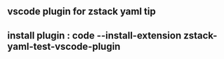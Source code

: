 ## vscode plugin for zstack yaml tip

## install plugin : code --install-extension zstack-yaml-test-vscode-plugin
